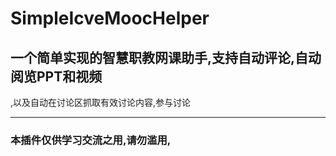 # SimpleIcveMoocHelper

## 一个简单实现的智慧职教网课助手,支持自动评论,自动阅览PPT和视频
,以及自动在讨论区抓取有效讨论内容,参与讨论

----

### **本插件仅供学习交流之用,请勿滥用,**